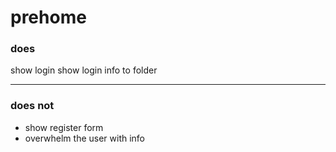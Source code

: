 # prehome

### does
show login
show login info to folder

---

### does not

* show register form
* overwhelm the user with info